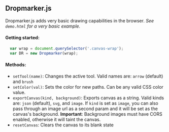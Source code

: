 ## Dropmarker.js

Dropmarker.js adds very basic drawing capabilities in the browser. *See `demo.html` for a very basic example.*

#### Getting started:

```js
  var wrap = document.querySelector('.canvas-wrap');
  var DR = new Dropmarker(wrap);
```

#### Methods:

- `setTool(name)`: Changes the active tool. Valid names are: `arrow` (default) and `brush`
- `setColor(val)`: Sets the color for new paths. Can be any valid CSS color value.
- `exportCanvas(kind, background)`: Exports canvas as a string. Valid kinds are: `json` (default), `svg`, and `image`. If `kind` is set as `image`, you can also pass through an image url as a second param and it will be set as the canvas's background. **Important**: Background images must have CORS enabled, otherwise it will taint the canvas.
- `resetCanvas`: Clears the canvas to its blank state